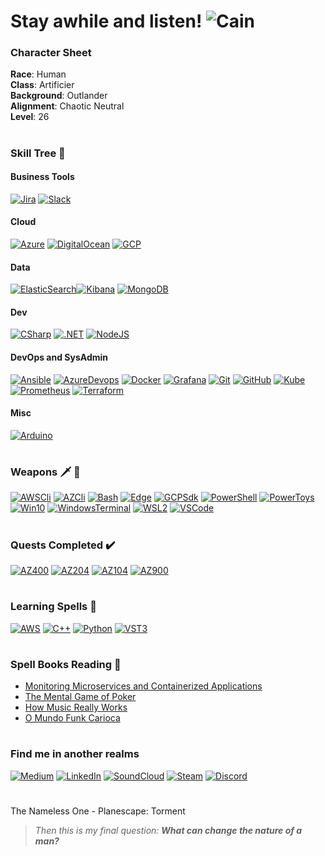 # Stay awhile and listen! ![Cain](https://strepo.blob.core.windows.net/github/cain.gif)

### Character Sheet
**Race**: Human <br>
**Class**: Artificier <br>
**Background**: Outlander <br>
**Alignment**: Chaotic Neutral <br>
**Level**: 26
#
### Skill Tree 🌲
#### Business Tools
[![Jira](https://strepo.blob.core.windows.net/github/jira.png)](https://www.atlassian.com/software/jira "Jira")
[![Slack](https://strepo.blob.core.windows.net/github/slack.png)](https://slack.com/ "Slack")

#### Cloud
[![Azure](https://strepo.blob.core.windows.net/github/azure.png)](https://azure.microsoft.com/ "Microsoft Azure")
[![DigitalOcean](https://strepo.blob.core.windows.net/github/digitalocean.png)](https://www.digitalocean.com/ "Digital Ocean")
[![GCP](https://strepo.blob.core.windows.net/github/gcp.png)](https://cloud.google.com/ "Google Cloud Plataform")

#### Data
[![ElasticSearch](https://strepo.blob.core.windows.net/github/elasticsearch.png)![Kibana](https://strepo.blob.core.windows.net/github/kibana.png)](https://www.elastic.co/elastic-stack "Elastic Stack")
[![MongoDB](https://strepo.blob.core.windows.net/github/mongodb.png)](https://www.mongodb.com/ "MongoDB")

#### Dev
[![CSharp](https://strepo.blob.core.windows.net/github/csharp.png)](https://docs.microsoft.com/en-us/dotnet/csharp/ "C#")
[![.NET](https://strepo.blob.core.windows.net/github/dotnet1.png)](https://dotnet.microsoft.com/ ".NET")
[![NodeJS](https://strepo.blob.core.windows.net/github/nodejs.png)](https://nodejs.org/ "NodeJS")

#### DevOps and SysAdmin
[![Ansible](https://strepo.blob.core.windows.net/github/ansible.png)](https://www.ansible.com/ "Ansible")
[![AzureDevops](https://strepo.blob.core.windows.net/github/azuredevops.png)](https://azure.microsoft.com/services/devops/ "Azure Devops")
[![Docker](https://strepo.blob.core.windows.net/github/docker.png)](https://www.docker.com/ "Docker")
[![Grafana](https://strepo.blob.core.windows.net/github/grafana.png)](https://grafana.com/ "Grafana")
[![Git](https://strepo.blob.core.windows.net/github/git.png)](https://git-scm.com/ "Git")
[![GitHub](https://strepo.blob.core.windows.net/github/github.png)](https://github.com/ "GitHub")
[![Kube](https://strepo.blob.core.windows.net/github/kube.png)](https://kubernetes.io/ "Kubernetes")
[![Prometheus](https://strepo.blob.core.windows.net/github/prometheus.png)](https://prometheus.io/ "Prometheus")
[![Terraform](https://strepo.blob.core.windows.net/github/terraform_32.png)](https://www.terraform.io/ "Terraform")

#### Misc
[![Arduino](https://strepo.blob.core.windows.net/github/arduino.png)](https://www.arduino.cc/ "Arduino")
#
### Weapons :dagger: :bow_and_arrow:
[![AWSCli](https://strepo.blob.core.windows.net/github/aws.png)](https://aws.amazon.com/cli/ "AWS CLI")
[![AZCli](https://strepo.blob.core.windows.net/github/azure.png)](https://docs.microsoft.com/en-us/cli/azure/install-azure-cli "Azure CLI")
[![Bash](https://strepo.blob.core.windows.net/github/bash.png)](https://www.gnu.org/software/bash/ "Bash")
[![Edge](https://strepo.blob.core.windows.net/github/edge.png)](https://www.microsoft.com/edge "Edge")
[![GCPSdk](https://strepo.blob.core.windows.net/github/gcp.png)](https://cloud.google.com/sdk/docs/install "Google Cloud SDK")
[![PowerShell](https://strepo.blob.core.windows.net/github/pwsh.png)](https://github.com/PowerShell/PowerShell "PowerShell Core")
[![PowerToys](https://strepo.blob.core.windows.net/github/powertoys.png)](https://github.com/microsoft/PowerToys "PowerToys")
[![Win10](https://strepo.blob.core.windows.net/github/win10.png)](https://www.microsoft.com/windows/ "Windows 10")
[![WindowsTerminal](https://strepo.blob.core.windows.net/github/wt.png)](https://github.com/microsoft/terminal "Windows Terminal")
[![WSL2](https://strepo.blob.core.windows.net/github/ubuntu.png)](https://www.terraform.io/ "Ubuntu WSL2")
[![VSCode](https://strepo.blob.core.windows.net/github/vscode.png)](https://code.visualstudio.com/ "Visual Studio Code")
#
### Quests Completed :heavy_check_mark:	
[![AZ400](https://strepo.blob.core.windows.net/github/az400_60.png)](https://www.youracclaim.com/badges/fa07fc2b-ca74-42fe-86ca-7c990b164e5a/public_url "DevOps Engineer Expert")
[![AZ204](https://strepo.blob.core.windows.net/github/az204_60.png)](https://www.youracclaim.com/badges/5c6b12c2-2f39-45e5-a36b-f24dead4f560/public_url "Azure Developer Associate")
[![AZ104](https://strepo.blob.core.windows.net/github/az104_60.png)](https://www.youracclaim.com/badges/fbedc559-dd6e-41b2-ab04-56e2bb6ac855/public_url "Azure Administrator Associate")
[![AZ900](https://strepo.blob.core.windows.net/github/az900_60.png)](https://www.youracclaim.com/badges/b6b40f74-2984-440e-8685-65835ca2c8f1/public_url "Azure Fundamentals")
#
### Learning Spells :scroll:
[![AWS](https://strepo.blob.core.windows.net/github/aws.png)](https://aws.amazon.com/ "AWS")
[![C++](https://strepo.blob.core.windows.net/github/cpp.png)](https://isocpp.org/ "C++")
[![Python](https://strepo.blob.core.windows.net/github/python.png)](https://www.python.org/ "Python")
[![VST3](https://strepo.blob.core.windows.net/github/vst3.png)](https://steinbergmedia.github.io/vst3_doc/vstsdk/index.html "VST3")
#
### Spell Books Reading 📖
 * [Monitoring Microservices and Containerized Applications](https://www.amazon.com.br/Monitoring-Microservices-Containerized-Applications-Configuration-ebook/dp/B08KHRGGK1/ref=sr_1_1?__mk_pt_BR=%C3%85M%C3%85%C5%BD%C3%95%C3%91&dchild=1&keywords=monitoring+microservices&qid=1610265267&sr=8-1)
 * [The Mental Game of Poker](https://www.amazon.com.br/Mental-Game-Poker-Strategies-Confidence/dp/0615436137/ref=sr_1_1?__mk_pt_BR=%C3%85M%C3%85%C5%BD%C3%95%C3%91&dchild=1&keywords=the+mental+game+of+poker&qid=1610265081&sr=8-1)
  * [How Music Really Works](https://www.howmusicreallyworks.com/)
 * [O Mundo Funk Carioca](https://www.amazon.com.br/mundo-funk-carioca-Antropologia-social-ebook/dp/B00JIWCPTU/ref=sr_1_1?__mk_pt_BR=%C3%85M%C3%85%C5%BD%C3%95%C3%91&dchild=1&keywords=o+mundo+funk+carioca&qid=1610265209&sr=8-1)
#
### Find me in another realms
[![Medium](https://strepo.blob.core.windows.net/github/medium.png)](https://medium.com/@laversari "Medium")
[![LinkedIn](https://strepo.blob.core.windows.net/github/linkedin.png)](https://www.linkedin.com/in/laversari/ "LinkedIn")
[![SoundCloud](https://strepo.blob.core.windows.net/github/soundcloud1.png)](https://soundcloud.com/laversari "SoundCloud")
[![Steam](https://strepo.blob.core.windows.net/github/steam.png)](https://steamcommunity.com/id/laversari "Steam")
[![Discord](https://strepo.blob.core.windows.net/github/discord1.png)](https://discordapp.com/users/121978780364308481 "Discord")


#
The Nameless One - Planescape: Torment
> _Then this is my final question: **What can change the nature of a man?**_
